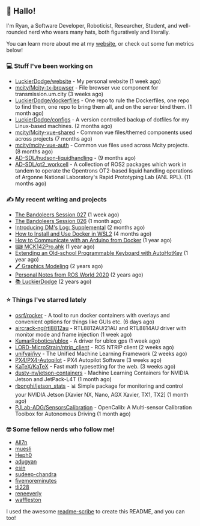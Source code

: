## 👋 Hallo!

I'm Ryan, a Software Developer, Roboticist, Researcher, Student, and well-rounded nerd who wears many hats, both figuratively and literally.

You can learn more about me at my [website](https://ryandlewis.dev), or check out some fun metrics below!

### 💻 Stuff I've been working on

- [LuckierDodge/website](https://github.com/LuckierDodge/website) - My personal website (1 week ago)
- [mcity/Mcity-tx-browser](https://github.com/mcity/Mcity-tx-browser) - File browser vue component for transmission.um.city (3 weeks ago)
- [LuckierDodge/dockerfiles](https://github.com/LuckierDodge/dockerfiles) - One repo to rule the Dockerfiles, one repo to find them, one repo to bring them all, and on the server bind them. (1 month ago)
- [LuckierDodge/configs](https://github.com/LuckierDodge/configs) - A version controlled backup of dotfiles for my Linux-based machines. (2 months ago)
- [mcity/Mcity-vue-shared](https://github.com/mcity/Mcity-vue-shared) - Common vue files/themed components used across projects (7 months ago)
- [mcity/mcity-vue-auth](https://github.com/mcity/mcity-vue-auth) - Common vue files used across Mcity projects. (8 months ago)
- [AD-SDL/hudson-liquidhandling](https://github.com/AD-SDL/hudson-liquidhandling) -  (9 months ago)
- [AD-SDL/ot2_workcell](https://github.com/AD-SDL/ot2_workcell) - A collection of ROS2 packages which work in tandem to operate the Opentrons OT2-based liquid handling operations of Argonne National Laboratory&#39;s Rapid Prototyping Lab (ANL RPL). (11 months ago)

### ✍ My recent writing and projects

- [The Bandoleers Session 027](https://ryandlewis.dev/posts/ttrpg/thebandoleers027/) (1 week ago)
- [The Bandoleers Session 026](https://ryandlewis.dev/posts/ttrpg/thebandoleers026/) (1 month ago)
- [Introducing DM&#39;s Log: Supplemental](https://ryandlewis.dev/posts/ttrpg/introducingdmslog/) (2 months ago)
- [How to Install and Use Docker in WSL2](https://ryandlewis.dev/posts/howtowsldocker/) (4 months ago)
- [How to Communicate with an Arduino from Docker](https://ryandlewis.dev/posts/howtoarduinodocker/) (1 year ago)
- [⌨ MCK142Pro.ahk](https://ryandlewis.dev/projects/mck142pro/) (1 year ago)
- [Extending an Old-school Programmable Keyboard with AutoHotKey](https://ryandlewis.dev/posts/mck142pro/) (1 year ago)
- [🖊 Graphics Modeling](https://ryandlewis.dev/projects/graphics/) (2 years ago)
- [Personal Notes from ROS World 2020](https://ryandlewis.dev/posts/rosworld2020/) (2 years ago)
- [📚 LuckierDodge](https://ryandlewis.dev/projects/README/) (2 years ago)

### ⭐ Things I've starred lately

- [osrf/rocker](https://github.com/osrf/rocker) - A tool to run docker containers with overlays and convenient options for things like GUIs etc. (6 days ago)
- [aircrack-ng/rtl8812au](https://github.com/aircrack-ng/rtl8812au) - RTL8812AU/21AU and RTL8814AU driver with monitor mode and frame injection (1 week ago)
- [KumarRobotics/ublox](https://github.com/KumarRobotics/ublox) - A driver for ublox gps (1 week ago)
- [LORD-MicroStrain/ntrip_client](https://github.com/LORD-MicroStrain/ntrip_client) - ROS NTRIP client (2 weeks ago)
- [unifyai/ivy](https://github.com/unifyai/ivy) - The Unified Machine Learning Framework (2 weeks ago)
- [PX4/PX4-Autopilot](https://github.com/PX4/PX4-Autopilot) - PX4 Autopilot Software (3 weeks ago)
- [KaTeX/KaTeX](https://github.com/KaTeX/KaTeX) - Fast math typesetting for the web. (3 weeks ago)
- [dusty-nv/jetson-containers](https://github.com/dusty-nv/jetson-containers) - Machine Learning Containers for NVIDIA Jetson and JetPack-L4T (1 month ago)
- [rbonghi/jetson_stats](https://github.com/rbonghi/jetson_stats) - 📊 Simple package for monitoring and control your NVIDIA Jetson [Xavier NX, Nano, AGX Xavier, TX1, TX2] (1 month ago)
- [PJLab-ADG/SensorsCalibration](https://github.com/PJLab-ADG/SensorsCalibration) - OpenCalib: A Multi-sensor Calibration Toolbox for Autonomous Driving (1 month ago)

### 🤓 Some fellow nerds who follow me!

- [All7n](https://github.com/All7n)
- [muesli](https://github.com/muesli)
- [Heph0](https://github.com/Heph0)
- [adugyan](https://github.com/adugyan)
- [esin](https://github.com/esin)
- [sudeep-chandra](https://github.com/sudeep-chandra)
- [fivemoreminutes](https://github.com/fivemoreminutes)
- [tli228](https://github.com/tli228)
- [reneeverly](https://github.com/reneeverly)
- [waffleston](https://github.com/waffleston)

I used the awesome [readme-scribe](https://github.com/muesli/readme-scribe) to create this README, and you can too!
